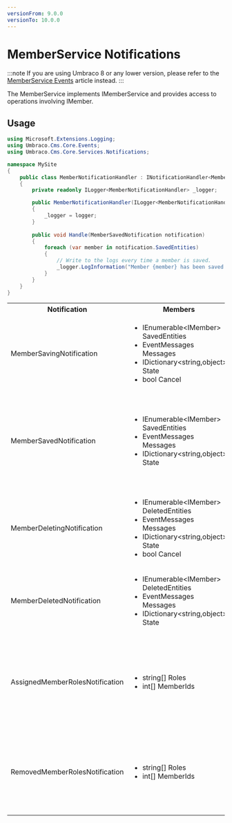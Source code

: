 ```yaml
---
versionFrom: 9.0.0
versionTo: 10.0.0
---
```


# MemberService Notifications

:::note
If you are using Umbraco 8 or any lower version, please refer to the [MemberService Events](../Events/MemberService-Events) article instead.
:::

The MemberService implements IMemberService and provides access to operations involving IMember.

## Usage

```C#
using Microsoft.Extensions.Logging;
using Umbraco.Cms.Core.Events;
using Umbraco.Cms.Core.Services.Notifications;

namespace MySite
{
    public class MemberNotificationHandler : INotificationHandler<MemberSavedNotification>
    {
        private readonly ILogger<MemberNotificationHandler> _logger;

        public MemberNotificationHandler(ILogger<MemberNotificationHandler> logger)
        {
            _logger = logger;
        }
        
        public void Handle(MemberSavedNotification notification)
        {
            foreach (var member in notification.SavedEntities)
            {
                // Write to the logs every time a member is saved.
                _logger.LogInformation("Member {member} has been saved and notification published!", member.Name);
            }
        }
    }
}
```

<table>
  <tr>
    <th>Notification</th>
    <th>Members</th>
    <th>Description</th>
  </tr>

  <tr>
    <td>MemberSavingNotification</td>
    <td>
      <ul>
        <li>IEnumerable&ltIMember&gt SavedEntities</li>
        <li>EventMessages Messages</li>
        <li>IDictionary&ltstring,object&gt State</li>
        <li>bool Cancel</li>
      </ul>
    </td>
    <td>
    Published when MemberService.Saving is called in the API.<br/>
    NOTE: It can be skipped completely if the parameter "raiseEvents" is set to false during the Save method call (true by default).<br/>
    SavedEntities: Gets the collection of IMember objects being saved.
    </td>
  </tr>

  <tr>
    <td>MemberSavedNotification</td>
    <td>
      <ul>
        <li>IEnumerable&ltIMember&gt SavedEntities</li>
        <li>EventMessages Messages</li>
        <li>IDictionary&ltstring,object&gt State</li>
      </ul>
    </td>
    <td>
    Published when MemberService.Save is called in the API and after data has been persisted.<br/>
    NOTE: It can be skipped completely if the parameter "raiseEvents" is set to false during the Save method call (true by default).<br/>
    <em>NOTE: <a href="../determining-new-entity">See here on how to determine if the entity is brand new</a></em><br />
    SavedEntities: Gets the saved collection of IMember objects.
    </td>
  </tr>

  <tr>
    <td>MemberDeletingNotification</td>
    <td>
      <ul>
        <li>IEnumerable&ltIMember&gt DeletedEntities</li>
        <li>EventMessages Messages</li>
        <li>IDictionary&ltstring,object&gt State</li>
        <li>bool Cancel</li>
      </ul>
    </td>
    <td>
    Published when MemberService.Delete, and MemberService.DeleteMembersOfType are called in the API.<br/>
    DeletedEntities: Gets the collection of IMember objects being deleted.
    </td>
  </tr>

  <tr>
    <td>MemberDeletedNotification</td>
    <td>
      <ul>
        <li>IEnumerable&ltIMember&gt DeletedEntities</li>
        <li>EventMessages Messages</li>
        <li>IDictionary&ltstring,object&gt State</li>
      </ul>
    </td>
    <td>
      Published when MemberService.Delete, and MemberService.DeleteMembersOfType are called in the API, after the members has been deleted.<br/>
      DeletedEntities: Gets the collection of deleted IMember objects.
    </td>
  </tr>

  <tr>
    <td>AssignedMemberRolesNotification</td>
    <td>
      <ul>
        <li>string[] Roles</li>
        <li>int[] MemberIds</li>
      </ul>
    </td>
    <td>
    Published when MemberService.AssignRoles, and MemberService.ReplaceRoles are called in the API.
      <ol>
        <li>Roles: Collection of role names being assigned.</li>
        <li>MemberIds: Collection of Ids of the members the roles are being assigned to.</li>
      </ol>
    </td>
  </tr>

  <tr>
    <td>RemovedMemberRolesNotification</td>
    <td>
      <ul>
        <li>string[] Roles</li>
        <li>int[] MemberIds</li>
      </ul>
    </td>
    <td>
    Published when MemberService.DissociateRoles are being called in the API.
    <ol>
        <li>Roles: Collection of role names being removed.</li>
        <li>MemberIds: Collection of Ids of the members the roles are being removed from.</li>
      </ol>
    </td>
  </tr>
</table>
